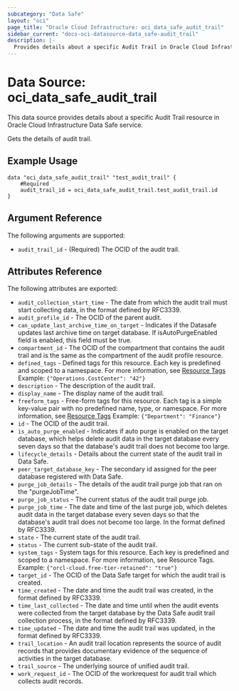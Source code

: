 ```yaml
---
subcategory: "Data Safe"
layout: "oci"
page_title: "Oracle Cloud Infrastructure: oci_data_safe_audit_trail"
sidebar_current: "docs-oci-datasource-data_safe-audit_trail"
description: |-
  Provides details about a specific Audit Trail in Oracle Cloud Infrastructure Data Safe service
---
```


# Data Source: oci_data_safe_audit_trail
This data source provides details about a specific Audit Trail resource in Oracle Cloud Infrastructure Data Safe service.

Gets the details of audit trail.

## Example Usage

```hcl
data "oci_data_safe_audit_trail" "test_audit_trail" {
	#Required
	audit_trail_id = oci_data_safe_audit_trail.test_audit_trail.id
}
```

## Argument Reference

The following arguments are supported:

* `audit_trail_id` - (Required) The OCID of the audit trail.


## Attributes Reference

The following attributes are exported:

* `audit_collection_start_time` - The date from which the audit trail must start collecting data, in the format defined by RFC3339.
* `audit_profile_id` - The OCID of the  parent audit.
* `can_update_last_archive_time_on_target` - Indicates if the Datasafe updates last archive time on target database. If isAutoPurgeEnabled field is enabled, this field must be true. 
* `compartment_id` - The OCID of the compartment that contains the audit trail and is the same as the compartment of the audit profile resource. 
* `defined_tags` - Defined tags for this resource. Each key is predefined and scoped to a namespace. For more information, see [Resource Tags](https://docs.cloud.oracle.com/iaas/Content/General/Concepts/resourcetags.htm) Example: `{"Operations.CostCenter": "42"}` 
* `description` - The description of the audit trail.
* `display_name` - The display name of the audit trail.
* `freeform_tags` - Free-form tags for this resource. Each tag is a simple key-value pair with no predefined name, type, or namespace. For more information, see [Resource Tags](https://docs.cloud.oracle.com/iaas/Content/General/Concepts/resourcetags.htm)  Example: `{"Department": "Finance"}` 
* `id` - The OCID of the audit trail.
* `is_auto_purge_enabled` - Indicates if auto purge is enabled on the target database, which helps delete audit data in the target database every seven days so that the database's audit trail does not become too large. 
* `lifecycle_details` - Details about the current state of the audit trail in Data Safe.
* `peer_target_database_key` - The secondary id assigned for the peer database registered with Data Safe.
* `purge_job_details` - The details of the audit trail purge job that ran on the "purgeJobTime".
* `purge_job_status` - The current status of the audit trail purge job.
* `purge_job_time` - The date and time of the last purge job, which deletes audit data in the target database every seven days so that the database's audit trail does not become too large. In the format defined by RFC3339. 
* `state` - The current state of the audit trail.
* `status` - The current sub-state of the audit trail.
* `system_tags` - System tags for this resource. Each key is predefined and scoped to a namespace. For more information, see Resource Tags. Example: `{"orcl-cloud.free-tier-retained": "true"}` 
* `target_id` - The OCID of the Data Safe target for which the audit trail is created.
* `time_created` - The date and time the audit trail was created, in the format defined by RFC3339.
* `time_last_collected` - The date and time until when the audit events were collected from the target database by the Data Safe audit trail  collection process, in the format defined by RFC3339. 
* `time_updated` - The date and time the audit trail was updated, in the format defined by RFC3339.
* `trail_location` - An audit trail location represents the source of audit records that provides documentary evidence of the sequence of activities in the target database. 
* `trail_source` - The underlying source of unified audit trail.
* `work_request_id` - The OCID of the workrequest for audit trail which collects audit records.

